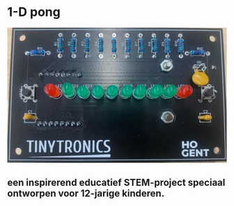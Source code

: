 # 1-D pong
 ![Tux, the Linux mascot](/images/fotoproject.png)
 ## een inspirerend educatief STEM-project speciaal ontworpen voor 12-jarige kinderen.

